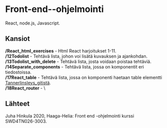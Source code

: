 # Front-end--ohjelmointi
React, node.js, Javascript.

## Kansiot
**/React_html_exercises** - Html React harjoitukset 1-11.\
**/12Todolist** - Tehtävä lista, johon voi lisätä kuvauksen ja ajankohdan. \
**/13Todolist_with_delete** - Tehtävä lista, josta voidaan poistaa tehtäviä. \
**/14Separate_components** - Tehtävä lista, jossa on komponentit eri tiedostoissa. \
**/17React_table** - Tehtävä lista, jossa on komponenti haetaan table elementti [Tannerlinsleys_gitistä](https://github.com/tannerlinsley/react-table/tree/v6#custom-cell-header-and-footer-rendering). \
**/18React_router** - \


## Lähteet
Juha Hinkula 2020, Haaga-Helia: Front end -ohjelmointi kurssi SWD4TN026-3003.
